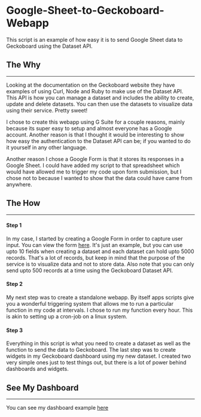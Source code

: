 # Google-Sheet-to-Geckoboard-Webapp
This script is an example of how easy it is to send Google Sheet data to Geckoboard using the Dataset API.

<h2>The Why</h2>
<hr>
Looking at the documentation on the Geckoboard website they have examples of using Curl, Node and Ruby to make use of the Dataset API. This API is how you can manage a dataset and includes the ability to create, update and delete datasets. You can then use the datasets to visualize data using their service. Pretty sweet!

I chose to create this webapp using G Suite for a couple reasons, mainly because its super easy to setup and almost everyone has a Google account. Another reason is that I thought it would be interesting to show how easy the authentication to the Dataset API can be; if you wanted to do it yourself in any other language. 

Another reason I chose a Google Form is that it stores its responses in a Google Sheet. I could have added my script to that spreadsheet which would have allowed me to trigger my code upon form submission, but I chose not to because I wanted to show that the data could have came from anywhere. 

<h2>The How</h2>
<hr>
<h4>Step 1</h4>
In my case, I started by creating a Google Form in order to capture user input. You can view the form <a href="https://docs.google.com/forms/d/e/1FAIpQLSd94Vvv8PRQfTAKkF4dTcKehbmusZBevA6A7u1h8xqdHYdvXA/viewform" target="_blank">here</a>. It's just an example, but you can use upto 10 fields when creating a dataset and each dataset can hold upto 5000 records. That's a lot of records, but keep in mind that the purpose of the service is to visualize data and not to store data. Also note that you can only send upto 500 records at a time using the Geckoboard Dataset API.

<h4>Step 2</h4>
My next step was to create a standalone webapp. By itself apps scripts give you a wonderful triggering system that allows me to run a particular function in my code at intervals. I chose to run my function every hour. This is akin to setting up a cron-job on a linux system. 

<h4>Step 3</h4>
Everything in this script is what you need to create a dataset as well as the function to send the data to Geckoboard. The last step was to create widgets in my Geckoboard dashboard using my new dataset. I created two very simple ones just to test things out, but there is a lot of power behind dashboards and widgets. 

<h2>See My Dashboard</h2>
<hr>
You can see my dashboard example <a href="https://app.geckoboard.com/dashboards/DGUKGXDRVWAYKDJD" target="_blank">here</a>
